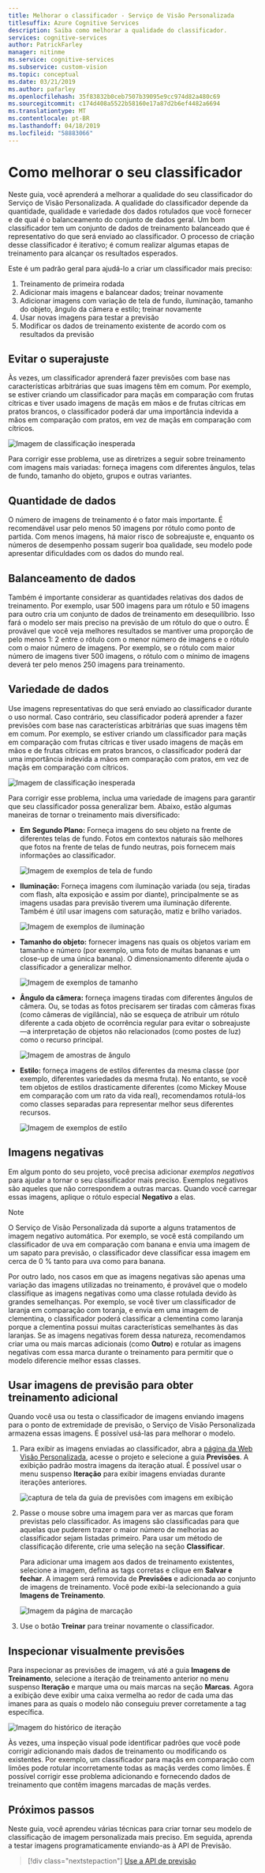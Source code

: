 ```yaml
---
title: Melhorar o classificador - Serviço de Visão Personalizada
titlesuffix: Azure Cognitive Services
description: Saiba como melhorar a qualidade do classificador.
services: cognitive-services
author: PatrickFarley
manager: nitinme
ms.service: cognitive-services
ms.subservice: custom-vision
ms.topic: conceptual
ms.date: 03/21/2019
ms.author: pafarley
ms.openlocfilehash: 35f83832b0ceb7507b39095e9cc974d82a480c69
ms.sourcegitcommit: c174d408a5522b58160e17a87d2b6ef4482a6694
ms.translationtype: MT
ms.contentlocale: pt-BR
ms.lasthandoff: 04/18/2019
ms.locfileid: "58883066"
---
```

# <a name="how-to-improve-your-classifier"></a>Como melhorar o seu classificador

Neste guia, você aprenderá a melhorar a qualidade do seu classificador do Serviço de Visão Personalizada. A qualidade do classificador depende da quantidade, qualidade e variedade dos dados rotulados que você fornecer e de qual é o balanceamento do conjunto de dados geral. Um bom classificador tem um conjunto de dados de treinamento balanceado que é representativo do que será enviado ao classificador. O processo de criação desse classificador é iterativo; é comum realizar algumas etapas de treinamento para alcançar os resultados esperados.

Este é um padrão geral para ajudá-lo a criar um classificador mais preciso:

1. Treinamento de primeira rodada
1. Adicionar mais imagens e balancear dados; treinar novamente
1. Adicionar imagens com variação de tela de fundo, iluminação, tamanho do objeto, ângulo da câmera e estilo; treinar novamente
1. Usar novas imagens para testar a previsão
1. Modificar os dados de treinamento existente de acordo com os resultados da previsão

## <a name="prevent-overfitting"></a>Evitar o superajuste

Às vezes, um classificador aprenderá fazer previsões com base nas características arbitrárias que suas imagens têm em comum. Por exemplo, se estiver criando um classificador para maçãs em comparação com frutas cítricas e tiver usado imagens de maçãs em mãos e de frutas cítricas em pratos brancos, o classificador poderá dar uma importância indevida a mãos em comparação com pratos, em vez de maçãs em comparação com cítricos.

![Imagem de classificação inesperada](./media/getting-started-improving-your-classifier/unexpected.png)

Para corrigir esse problema, use as diretrizes a seguir sobre treinamento com imagens mais variadas: forneça imagens com diferentes ângulos, telas de fundo, tamanho do objeto, grupos e outras variantes.

## <a name="data-quantity"></a>Quantidade de dados

O número de imagens de treinamento é o fator mais importante. É recomendável usar pelo menos 50 imagens por rótulo como ponto de partida. Com menos imagens, há maior risco de sobreajuste e, enquanto os números de desempenho possam sugerir boa qualidade, seu modelo pode apresentar dificuldades com os dados do mundo real. 

## <a name="data-balance"></a>Balanceamento de dados

Também é importante considerar as quantidades relativas dos dados de treinamento. Por exemplo, usar 500 imagens para um rótulo e 50 imagens para outro cria um conjunto de dados de treinamento em desequilíbrio. Isso fará o modelo ser mais preciso na previsão de um rótulo do que o outro. É provável que você veja melhores resultados se mantiver uma proporção de pelo menos 1: 2 entre o rótulo com o menor número de imagens e o rótulo com o maior número de imagens. Por exemplo, se o rótulo com maior número de imagens tiver 500 imagens, o rótulo com o mínimo de imagens deverá ter pelo menos 250 imagens para treinamento.

## <a name="data-variety"></a>Variedade de dados

Use imagens representativas do que será enviado ao classificador durante o uso normal. Caso contrário, seu classificador poderá aprender a fazer previsões com base nas características arbitrárias que suas imagens têm em comum. Por exemplo, se estiver criando um classificador para maçãs em comparação com frutas cítricas e tiver usado imagens de maçãs em mãos e de frutas cítricas em pratos brancos, o classificador poderá dar uma importância indevida a mãos em comparação com pratos, em vez de maçãs em comparação com cítricos.

![Imagem de classificação inesperada](./media/getting-started-improving-your-classifier/unexpected.png)

Para corrigir esse problema, inclua uma variedade de imagens para garantir que seu classificador possa generalizar bem. Abaixo, estão algumas maneiras de tornar o treinamento mais diversificado:

* __Em Segundo Plano:__ Forneça imagens do seu objeto na frente de diferentes telas de fundo. Fotos em contextos naturais são melhores que fotos na frente de telas de fundo neutras, pois fornecem mais informações ao classificador.

    ![Imagem de exemplos de tela de fundo](./media/getting-started-improving-your-classifier/background.png)

* __Iluminação:__ Forneça imagens com iluminação variada (ou seja, tiradas com flash, alta exposição e assim por diante), principalmente se as imagens usadas para previsão tiverem uma iluminação diferente. Também é útil usar imagens com saturação, matiz e brilho variados.

    ![Imagem de exemplos de iluminação](./media/getting-started-improving-your-classifier/lighting.png)

* __Tamanho do objeto:__ fornecer imagens nas quais os objetos variam em tamanho e número (por exemplo, uma foto de muitas bananas e um close-up de uma única banana). O dimensionamento diferente ajuda o classificador a generalizar melhor.

    ![Imagem de exemplos de tamanho](./media/getting-started-improving-your-classifier/size.png)

* __Ângulo da câmera:__ forneça imagens tiradas com diferentes ângulos de câmera. Ou, se todas as fotos precisarem ser tiradas com câmeras fixas (como câmeras de vigilância), não se esqueça de atribuir um rótulo diferente a cada objeto de ocorrência regular para evitar o sobreajuste&mdash;a interpretação de objetos não relacionados (como postes de luz) como o recurso principal.

    ![Imagem de amostras de ângulo](./media/getting-started-improving-your-classifier/angle.png)

* __Estilo:__ forneça imagens de estilos diferentes da mesma classe (por exemplo, diferentes variedades da mesma fruta). No entanto, se você tem objetos de estilos drasticamente diferentes (como Mickey Mouse em comparação com um rato da vida real), recomendamos rotulá-los como classes separadas para representar melhor seus diferentes recursos.

    ![Imagem de exemplos de estilo](./media/getting-started-improving-your-classifier/style.png)

## <a name="negative-images"></a>Imagens negativas

Em algum ponto do seu projeto, você precisa adicionar _exemplos negativos_ para ajudar a tornar o seu classificador mais preciso. Exemplos negativos são aqueles que não correspondem a outras marcas. Quando você carregar essas imagens, aplique o rótulo especial **Negativo** a elas.

> [!NOTE]
> O Serviço de Visão Personalizada dá suporte a alguns tratamentos de imagem negativo automática. Por exemplo, se você está compilando um classificador de uva em comparação com banana e envia uma imagem de um sapato para previsão, o classificador deve classificar essa imagem em cerca de 0 % tanto para uva como para banana.
> 
> Por outro lado, nos casos em que as imagens negativas são apenas uma variação das imagens utilizadas no treinamento, é provável que o modelo classifique as imagens negativas como uma classe rotulada devido às grandes semelhanças. Por exemplo, se você tiver um classificador de laranja em comparação com toranja, e envia em uma imagem de clementina, o classificador poderá classificar a clementina como laranja porque a clementina possui muitas características semelhantes às das laranjas. Se as imagens negativas forem dessa natureza, recomendamos criar uma ou mais marcas adicionais (como **Outro**) e rotular as imagens negativas com essa marca durante o treinamento para permitir que o modelo diferencie melhor essas classes.

## <a name="use-prediction-images-for-further-training"></a>Usar imagens de previsão para obter treinamento adicional

Quando você usa ou testa o classificador de imagens enviando imagens para o ponto de extremidade de previsão, o Serviço de Visão Personalizada armazena essas imagens. É possível usá-las para melhorar o modelo.

1. Para exibir as imagens enviadas ao classificador, abra a [página da Web Visão Personalizada](https://customvision.ai), acesse o projeto e selecione a guia __Previsões__. A exibição padrão mostra imagens da iteração atual. É possível usar o menu suspenso __Iteração__ para exibir imagens enviadas durante iterações anteriores.

    ![captura de tela da guia de previsões com imagens em exibição](./media/getting-started-improving-your-classifier/predictions.png)

2. Passe o mouse sobre uma imagem para ver as marcas que foram previstas pelo classificador. As imagens são classificadas para que aquelas que puderem trazer o maior número de melhorias ao classificador sejam listadas primeiro. Para usar um método de classificação diferente, crie uma seleção na seção __Classificar__. 

    Para adicionar uma imagem aos dados de treinamento existentes, selecione a imagem, defina as tags corretas e clique em __Salvar e fechar__. A imagem será removida de __Previsões__ e adicionada ao conjunto de imagens de treinamento. Você pode exibi-la selecionando a guia __Imagens de Treinamento__.

    ![Imagem da página de marcação](./media/getting-started-improving-your-classifier/tag.png)

3. Use o botão __Treinar__ para treinar novamente o classificador.

## <a name="visually-inspect-predictions"></a>Inspecionar visualmente previsões

Para inspecionar as previsões de imagem, vá até a guia __Imagens de Treinamento__, selecione a iteração de treinamento anterior no menu suspenso **Iteração** e marque uma ou mais marcas na seção **Marcas**. Agora a exibição deve exibir uma caixa vermelha ao redor de cada uma das imanes para as quais o modelo não conseguiu prever corretamente a tag específica.

![Imagem do histórico de iteração](./media/getting-started-improving-your-classifier/iteration.png)

Às vezes, uma inspeção visual pode identificar padrões que você pode corrigir adicionando mais dados de treinamento ou modificando os existentes. Por exemplo, um classificador para maçãs em comparação com limões pode rotular incorretamente todas as maçãs verdes como limões. É possível corrigir esse problema adicionando e fornecendo dados de treinamento que contêm imagens marcadas de maçãs verdes.

## <a name="next-steps"></a>Próximos passos

Neste guia, você aprendeu várias técnicas para criar tornar seu modelo de classificação de imagem personalizada mais preciso. Em seguida, aprenda a testar imagens programaticamente enviando-as à API de Previsão.

> [!div class="nextstepaction"]
> [Use a API de previsão](use-prediction-api.md)

